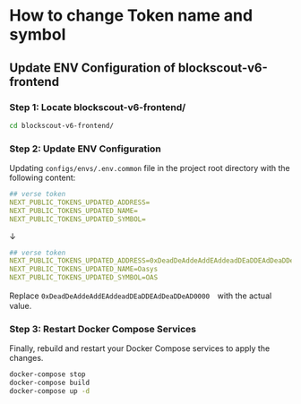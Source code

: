 
# How to change Token name and symbol

## Update ENV Configuration of blockscout-v6-frontend

### Step 1: Locate blockscout-v6-frontend/
```sh
cd blockscout-v6-frontend/
```

### Step 2: Update ENV Configuration

Updating `configs/envs/.env.common` file in the project root directory with the following content:


```yaml
## verse token
NEXT_PUBLIC_TOKENS_UPDATED_ADDRESS=
NEXT_PUBLIC_TOKENS_UPDATED_NAME=
NEXT_PUBLIC_TOKENS_UPDATED_SYMBOL=

```
↓
```yaml
## verse token
NEXT_PUBLIC_TOKENS_UPDATED_ADDRESS=0xDeadDeAddeAddEAddeadDEaDDEAdDeaDDeAD0000
NEXT_PUBLIC_TOKENS_UPDATED_NAME=Oasys
NEXT_PUBLIC_TOKENS_UPDATED_SYMBOL=OAS
```

Replace `0xDeadDeAddeAddEAddeadDEaDDEAdDeaDDeAD0000`　with the actual value.

### Step 3: Restart Docker Compose Services

Finally, rebuild and restart your Docker Compose services to apply the changes.

```sh
docker-compose stop
docker-compose build
docker-compose up -d
```
